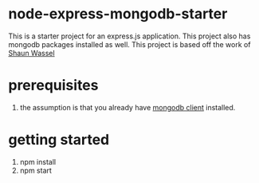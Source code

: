 # node-express-mongodb-starter

This is a starter project for an express.js application.  This project also has mongodb packages installed as well.  This project is based off the work of [Shaun Wassel](https://github.com/shaunwa)

# prerequisites 
1. the assumption is that you already have [mongodb client](https://www.mongodb.com/docs/manual/installation/) installed. 


# getting started
1. npm install
2. npm start


